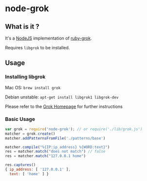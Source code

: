 node-grok
====

What is it ?
---

It's a [NodeJS](http://nodejs.org) implementation of [ruby-grok](https://github.com/jordansissel/ruby-grok).

Requires `libgrok` to be installed.

Usage
---

### Installing libgrok
 
Mac OS: `brew install grok`

Debian unstable: `apt-get install libgrok1 libgrok-dev`

Please refer to the [Grok Homepage](https://code.google.com/p/semicomplete/wiki/Grok) for further instructions


### Basic Usage

```javascript
var grok = require('node-grok'); // or require('./lib/grok.js')
matcher = grok.create()
matcher.addPatternsFromFile('./patterns/base')

matcher.compile("%{IP:ip_address} %{WORD:text}")
res = matcher.match("does not match") // false
res = matcher.match("127.0.0.1 home")

res.captures()
{ ip_address: [ '127.0.0.1' ],
  text: [ 'home' ] }
```
